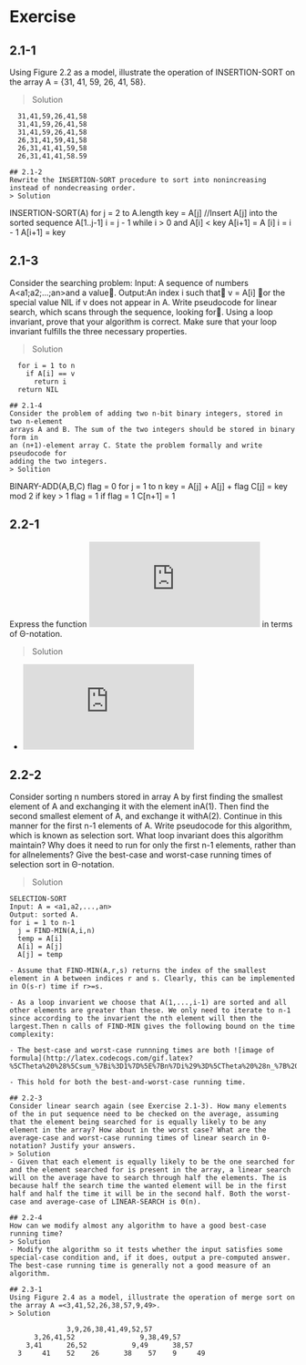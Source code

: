 # Exercise
## 2.1-1
Using Figure 2.2 as a model, illustrate the operation of INSERTION-SORT on the array A = {31, 41, 59, 26, 41, 58}.
> Solution
```
  31,41,59,26,41,58
  31,41,59,26,41,58
  31,41,59,26,41,58
  26,31,41,59,41,58
  26,31,41,41,59,58
  26,31,41,41,58.59
  
## 2.1-2
Rewrite the INSERTION-SORT procedure to sort into nonincreasing instead of nondecreasing order.
> Solution
```
  INSERTION-SORT(A)
  for j = 2 to A.length
      key = A[j]
      //Insert A[j] into the sorted sequence A[1..j-1]
      i = j - 1
      while i > 0 and A[i] < key
        A[i+1] = A [i]
        i = i - 1
      A[i+1] = key

## 2.1-3
Consider the searching problem:
Input: A sequence of numbers A<a1;a2;...;an>and a value.
Output:An index i such that v = A[i] or the special value NIL if v does not appear in A.
Write pseudocode for linear search, which scans through the sequence, looking
for. Using a loop invariant, prove that your algorithm is correct. Make sure that
your loop invariant fulfills the three necessary properties.
> Solution
```  
  for i = 1 to n
    if A[i] == v
      return i
  return NIL

## 2.1-4
Consider the problem of adding two n-bit binary integers, stored in two n-element
arrays A and B. The sum of the two integers should be stored in binary form in
an (n+1)-element array C. State the problem formally and write pseudocode for
adding the two integers.
> Solition
```
  BINARY-ADD(A,B,C)
  flag = 0
  for j = 1 to n
  key = A[j] + A[j] + flag
  C[j] = key mod 2
  if key > 1
    flag = 1
  if flag = 1
    C[n+1] = 1

## 2.2-1
Express the function ![image of n^3/1000 - 100n^2 - 100n + 3](http://latex.codecogs.com/gif.latex?n_%7B%20%7D%5E%7B3%7D/1000-100n_%7B%20%7D%5E%7B2%7D-100n&plus;3) in terms of Θ-notation.
> Solution
- ![image of theta^3](http://latex.codecogs.com/gif.latex?n_%7B%20%7D%5E%7B3%7D/1000-100n_%7B%20%7D%5E%7B2%7D-100n&plus;3%3D%5CTheta%20%28n_%7B%20%7D%5E%7B3%7D%29)
  
## 2.2-2
Consider sorting n numbers stored in array A by first finding the smallest element of A and exchanging it with the element inA(1). Then find the second smallest element of A, and exchange it withA(2). Continue in this manner for the first n-1 elements of A. Write pseudocode for this algorithm, which is known as selection sort. What loop invariant does this algorithm maintain? Why does it need to run for only the first n-1 elements, rather than for allnelements? Give the best-case and worst-case running times of selection sort in Θ-notation.
> Solution
```
SELECTION-SORT
Input: A = <a1,a2,...,an>
Output: sorted A.
for i = 1 to n-1
  j = FIND-MIN(A,i,n)
  temp = A[i]
  A[i] = A[j]
  A[j] = temp
  
- Assume that FIND-MIN(A,r,s) returns the index of the smallest element in A between indices r and s. Clearly, this can be implemented in O(s-r) time if r>=s.

- As a loop invarient we choose that A(1,...,i-1) are sorted and all other elements are greater than these. We only need to iterate to n-1 since according to the invarient the nth element will then the largest.Then n calls of FIND-MIN gives the following bound on the time complexity:
  
- The best-case and worst-case runnning times are both ![image of formula](http://latex.codecogs.com/gif.latex?%5CTheta%20%28%5Csum_%7Bi%3D1%7D%5E%7Bn%7Di%29%3D%5CTheta%20%28n_%7B%20%7D%5E%7B2%7D%29)

- This hold for both the best-and-worst-case running time.

## 2.2-3
Consider linear search again (see Exercise 2.1-3). How many elements of the in put sequence need to be checked on the average, assuming that the element being searched for is equally likely to be any element in the array? How about in the worst case? What are the average-case and worst-case running times of linear search in Θ-notation? Justify your answers.
> Solution
- Given that each element is equally likely to be the one searched for and the element searched for is present in the array, a linear search will on the average have to search through half the elements. The is because half the search time the wanted element will be in the first half and half the time it will be in the second half. Both the worst-case and average-case of LINEAR-SEARCH is Θ(n).

## 2.2-4
How can we modify almost any algorithm to have a good best-case running time?
> Solution
- Modify the algorithm so it tests whether the input satisfies some special-case condition and, if it does, output a pre-computed answer. The best-case running time is generally not a good measure of an algorithm.

## 2.3-1
Using Figure 2.4 as a model, illustrate the operation of merge sort on the array A =<3,41,52,26,38,57,9,49>.
> Solution
```
                  3,9,26,38,41,49,52,57
          3,26,41,52                9,38,49,57
        3,41      26,52           9,49      38,57
      3     41    52    26      38    57    9     49
